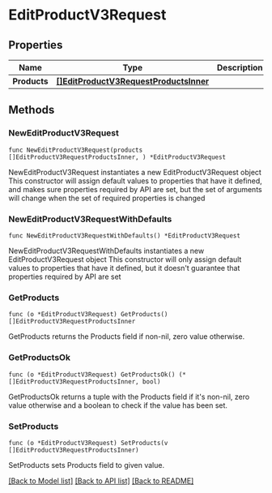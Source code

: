 # EditProductV3Request

## Properties

Name | Type | Description | Notes
------------ | ------------- | ------------- | -------------
**Products** | [**[]EditProductV3RequestProductsInner**](EditProductV3RequestProductsInner.md) |  | 

## Methods

### NewEditProductV3Request

`func NewEditProductV3Request(products []EditProductV3RequestProductsInner, ) *EditProductV3Request`

NewEditProductV3Request instantiates a new EditProductV3Request object
This constructor will assign default values to properties that have it defined,
and makes sure properties required by API are set, but the set of arguments
will change when the set of required properties is changed

### NewEditProductV3RequestWithDefaults

`func NewEditProductV3RequestWithDefaults() *EditProductV3Request`

NewEditProductV3RequestWithDefaults instantiates a new EditProductV3Request object
This constructor will only assign default values to properties that have it defined,
but it doesn't guarantee that properties required by API are set

### GetProducts

`func (o *EditProductV3Request) GetProducts() []EditProductV3RequestProductsInner`

GetProducts returns the Products field if non-nil, zero value otherwise.

### GetProductsOk

`func (o *EditProductV3Request) GetProductsOk() (*[]EditProductV3RequestProductsInner, bool)`

GetProductsOk returns a tuple with the Products field if it's non-nil, zero value otherwise
and a boolean to check if the value has been set.

### SetProducts

`func (o *EditProductV3Request) SetProducts(v []EditProductV3RequestProductsInner)`

SetProducts sets Products field to given value.



[[Back to Model list]](../README.md#documentation-for-models) [[Back to API list]](../README.md#documentation-for-api-endpoints) [[Back to README]](../README.md)


